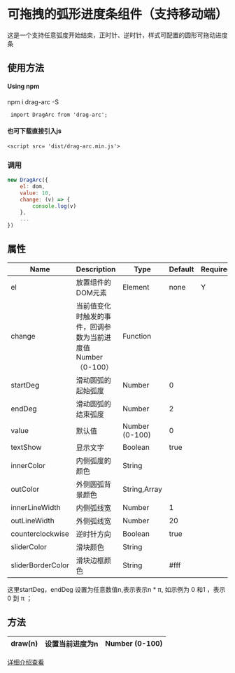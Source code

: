 
# 可拖拽的弧形进度条组件（支持移动端）

这是一个支持任意弧度开始结束，正时针、逆时针，样式可配置的圆形可拖动进度条


## 使用方法


#### Using npm
npm i drag-arc -S

```
 import DragArc from 'drag-arc';
```

#### 也可下载直接引入js

```
<script src= 'dist/drag-arc.min.js'>
```

### 调用

```js
new DragArc({
    el: dom,
    value: 10,
    change: (v) => {
        console.log(v)
    },
    ...
})
```

## 属性


| Name | Description | Type | Default | Required |
| - | - | - | - | - |
| el | 放置组件的DOM元素 | Element | none | Y |
| change|当前值变化时触发的事件，回调参数为当前进度值Number（0-100）| Function | 
| startDeg | 滑动圆弧的起始弧度 | Number| 0 |
| endDeg | 滑动圆弧的结束弧度 |Number | 2 |
| value | 默认值 | Number (0-100) | 0 | 
| textShow | 显示文字 | Boolean | true | 
| innerColor | 内侧弧度的颜色 | String | 
| outColor | 外侧圆弧背景颜色 | String,Array |
| innerLineWidth | 内侧弧线宽 | Number | 1 |
| outLineWidth  |  外侧弧线宽 |  Number | 20 |
|  counterclockwise | 逆时针方向 | Boolean | true |
| sliderColor  | 滑块颜色  | String | 
|  sliderBorderColor | 滑块边框颜色  | String | #fff|

这里startDeg，endDeg 设置为任意数值n,表示表示n *  π, 如示例为 0 和1 ，表示0 到 π ；


## 方法

| draw(n) | 设置当前进度为n | Number (0-100) |
| - | - | - |


[详细介绍查看](http://www.cnblogs.com/pangys/p/6837344.html )
